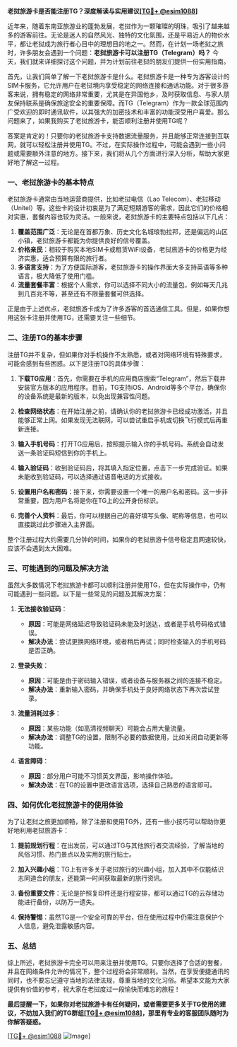 **老挝旅游卡是否能注册TG？深度解读与实用建议[[TG💪+ @esim1088](https://t.me/s/esim1088)]**

近年来，随着东南亚旅游业的蓬勃发展，老挝作为一颗璀璨的明珠，吸引了越来越多的游客前往。无论是迷人的自然风光、独特的文化氛围，还是平易近人的物价水平，都让老挝成为旅行者心目中的理想目的地之一。然而，在计划一场老挝之旅时，许多朋友会遇到一个问题：**老挝旅游卡可以注册TG（Telegram）吗？** 今天，我们就来详细探讨这个问题，并为计划前往老挝的朋友们提供一份实用指南。

首先，让我们简单了解一下老挝旅游卡是什么。老挝旅游卡是一种专为游客设计的SIM卡服务，它允许用户在老挝境内享受稳定的网络连接和通话功能。对于很多游客来说，拥有稳定的网络非常重要，尤其是在异国他乡，及时获取信息、与家人朋友保持联系是确保旅途安全的重要保障。而TG（Telegram）作为一款全球范围内广受欢迎的即时通讯软件，以其强大的加密技术和丰富的功能深受用户喜爱。那么问题来了，如果我购买了老挝旅游卡，能否顺利注册并使用TG呢？

答案是肯定的！只要你的老挝旅游卡支持数据流量服务，并且能够正常连接到互联网，就可以轻松注册并使用TG。不过，在实际操作过程中，可能会遇到一些小问题或需要额外注意的地方。接下来，我们将从几个方面进行深入分析，帮助大家更好地了解这一过程。

### **一、老挝旅游卡的基本特点**
老挝旅游卡通常由当地运营商提供，比如老挝电信（Lao Telecom）、老挝移动（Unitel）等。这些卡的设计初衷是为了满足短期游客的需求，因此它们的价格相对实惠，套餐内容也较为灵活。一般来说，老挝旅游卡的主要特点包括以下几点：

1. **覆盖范围广泛**：无论是在首都万象、历史文化名城琅勃拉邦，还是偏远的山区小镇，老挝旅游卡都能为你提供良好的信号覆盖。
2. **价格亲民**：相较于购买本地SIM卡或租赁WiFi设备，老挝旅游卡的价格更为经济实惠，适合预算有限的旅行者。
3. **多语言支持**：为了方便国际游客，老挝旅游卡的操作界面大多支持英语等多种语言，极大降低了使用门槛。
4. **流量套餐丰富**：根据个人需求，你可以选择不同大小的流量包，例如每天几兆到几百兆不等，甚至还有不限量套餐可供选择。

正是由于上述优点，老挝旅游卡成为了许多游客的首选通信工具。但是，如果你想用这张卡注册并使用TG，还需要关注一些细节。

### **二、注册TG的基本步骤**
注册TG并不复杂，但如果你对手机操作不太熟悉，或者对网络环境有特殊要求，可能会感到有些困惑。以下是注册TG的具体步骤：

1. **下载TG应用**：首先，你需要在手机的应用商店搜索“Telegram”，然后下载并安装官方版本的应用程序。目前，TG支持iOS、Android等多个平台，确保你的设备系统是最新的版本，以免出现兼容性问题。
   
2. **检查网络状态**：在开始注册之前，请确认你的老挝旅游卡已经成功激活，并且能够正常上网。如果发现无法联网，可以尝试重启手机或切换飞行模式后再重新连接。

3. **输入手机号码**：打开TG应用后，按照提示输入你的手机号码。系统会自动发送一条验证码短信到你的手机上。

4. **输入验证码**：收到验证码后，将其填入指定位置，点击下一步完成验证。如果未能收到验证码，可以选择通过语音电话的方式接收。

5. **设置用户名和密码**：接下来，你需要设置一个唯一的用户名和密码。这一步非常重要，因为用户名将是你在TG上的公开身份标识。

6. **完善个人资料**：最后，你可以根据自己的喜好填写头像、昵称等信息，也可以直接跳过此步骤进入主界面。

整个注册过程大约需要几分钟的时间，如果你的老挝旅游卡信号稳定且网速较快，应该不会遇到太大困难。

### **三、可能遇到的问题及解决方法**
虽然大多数情况下老挝旅游卡都可以顺利注册并使用TG，但在实际操作中，仍有可能遇到一些问题。以下是一些常见的问题及其解决方案：

1. **无法接收验证码**：
   - **原因**：可能是网络延迟导致验证码未能及时送达，或者是手机号码格式错误。
   - **解决办法**：尝试更换网络环境，或者稍后再试；同时检查输入的手机号码是否正确。

2. **登录失败**：
   - **原因**：可能是由于密码输入错误，或者设备与服务器之间的连接不稳定。
   - **解决办法**：重新输入密码，并确保手机处于良好网络状态下再次尝试登录。

3. **流量消耗过多**：
   - **原因**：某些功能（如高清视频聊天）可能会占用大量流量。
   - **解决办法**：调整TG的设置，限制不必要的数据使用，比如关闭自动更新等功能。

4. **语言障碍**：
   - **原因**：部分用户可能不习惯英文界面，影响操作体验。
   - **解决办法**：在TG的设置中更改语言选项，选择自己熟悉的语言即可。

### **四、如何优化老挝旅游卡的使用体验**
为了让老挝之旅更加顺畅，除了注册和使用TG外，还有一些小技巧可以帮助你更好地利用老挝旅游卡：

1. **提前规划行程**：在出发前，可以通过TG与其他旅行者交流经验，了解当地的风俗习惯、热门景点以及实用的旅行贴士。
   
2. **加入兴趣小组**：TG上有许多关于老挝旅行的兴趣小组，加入其中不仅能结识志同道合的朋友，还能第一时间获取最新的旅行资讯。

3. **备份重要文件**：无论是护照复印件还是行程安排，都可以通过TG的云存储功能进行备份，以防万一遗失。

4. **保持警惕**：虽然TG是一个安全可靠的平台，但在使用过程中仍需注意保护个人信息，避免泄露敏感内容。

### **五、总结**
综上所述，老挝旅游卡完全可以用来注册并使用TG。只要你选择了合适的套餐，并且在网络条件允许的情况下，整个过程将会非常顺利。当然，在享受便捷通讯的同时，也不要忘记遵守当地的法律法规，尊重当地的文化习俗。希望本文能为大家提供有价值的参考，祝大家在老挝度过一段愉快而难忘的旅程！

**最后提醒一下，如果你对老挝旅游卡有任何疑问，或者需要更多关于TG使用的建议，不妨加入我们的TG群组[[TG💪+ @esim1088](https://t.me/s/esim1088)]，那里有专业的客服团队随时为你解答疑惑。**

[[TG💪+ @esim1088](https://t.me/s/esim1088) ![Image](https://i.postimg.cc/4NQfJmqS/Snipaste-2025-05-13-00-14-12.png)]
